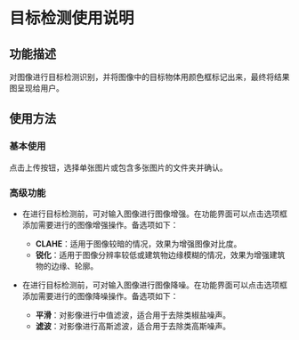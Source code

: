 # 目标检测使用说明

## 功能描述

对图像进行目标检测识别，并将图像中的目标物体用颜色框标记出来，最终将结果图呈现给用户。

## 使用方法

### 基本使用

点击上传按钮，选择单张图片或包含多张图片的文件夹并确认。

### 高级功能

+ 在进行目标检测前，可对输入图像进行图像增强。在功能界面可以点击选项框添加需要进行的图像增强操作。备选项如下：
    - **CLAHE**：适用于图像较暗的情况，效果为增强图像对比度。
    - **锐化**：适用于图像分辨率较低或建筑物边缘模糊的情况，效果为增强建筑物的边缘、轮廓。

+ 在进行目标检测前，可对输入图像进行图像降噪。在功能界面可以点击选项框添加需要进行的图像降噪操作。备选项如下：
    - **平滑**：对影像进行中值滤波，适合用于去除类椒盐噪声。
    - **滤波**：对影像进行高斯滤波，适合用于去除类高斯噪声。
